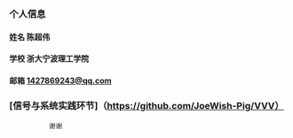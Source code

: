 ### 个人信息
#### 姓名 陈超伟
#### 学校 浙大宁波理工学院
#### 邮箱 1427869243@qq.com
### [信号与系统实践环节]（https://github.com/JoeWish-Pig/VVV）
              谢谢
